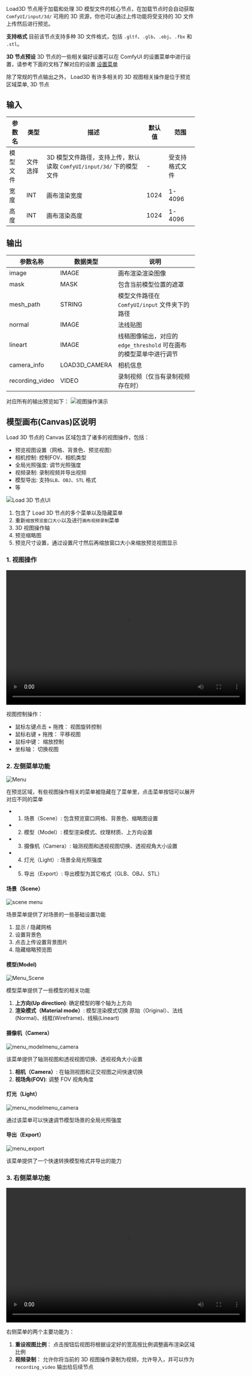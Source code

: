Load3D 节点用于加载和处理 3D 模型文件的核心节点，在加载节点时会自动获取  `ComfyUI/input/3d/`  可用的 3D 资源，你也可以通过上传功能将受支持的 3D 文件上传然后进行预览。

**支持格式**
目前该节点支持多种 3D 文件格式，包括 `.gltf`、`.glb`、`.obj`、`.fbx` 和 `.stl`。

**3D 节点预设**
3D 节点的一些相关偏好设置可以在 ComfyUI 的设置菜单中进行设置，请参考下面的文档了解对应的设置
[设置菜单](https://docs.comfy.org/zh-CN/interface/settings/3d)

除了常规的节点输出之外， Load3D 有许多相关的 3D 视图相关操作是位于预览区域菜单, 3D 节点

## 输入

| 参数名        | 类型        | 描述                     | 默认值 | 范围         |
|--------------|------------|--------------------------|--------|--------------|
| 模型文件   | 文件选择    | 3D 模型文件路径，支持上传，默认读取 `ComfyUI/input/3d/` 下的模型文件 | -      | 受支持格式文件 |
| 宽度        | INT        | 画布渲染宽度                 | 1024   | 1-4096       |
| 高度       | INT        | 画布渲染高度                 | 1024   | 1-4096       |

## 输出

| 参数名称         | 数据类型        | 说明                             |
| --------------- | ------------- | -------------------------------- |
| image           | IMAGE         | 画布渲染渲染图像                    |
| mask            | MASK          | 包含当前模型位置的遮罩               |
| mesh_path       | STRING        | 模型文件路径在`ComfyUI/input` 文件夹下的路径               |
| normal          | IMAGE         | 法线贴图                          |
| lineart         | IMAGE         | 线稿图像输出，对应的 `edge_threshold` 可在画布的模型菜单中进行调节                      |
| camera_info     | LOAD3D_CAMERA | 相机信息                         |
| recording_video | VIDEO         | 录制视频（仅当有录制视频存在时）     |

对应所有的输出预览如下：
![视图操作演示](./asset/load3d_outputs.webp)

## 模型画布(Canvas)区说明

Load 3D 节点的 Canvas 区域包含了诸多的视图操作，包括：

- 预览视图设置（网格、背景色、预览视图）
- 相机控制: 控制FOV、相机类型
- 全局光照强度: 调节光照强度
- 视频录制: 录制视频并导出视频
- 模型导出: 支持`GLB`、`OBJ`、`STL` 格式
- 等

![Load 3D 节点UI](./asset/load3d_ui.jpg)

1. 包含了 Load 3D 节点的多个菜单以及隐藏菜单
2. 重新`缩放预览窗口大小`以及进行`画布视频录制`菜单
3. 3D 视图操作轴
4. 预览缩略图
5. 预览尺寸设置，通过设置尺寸然后再缩放窗口大小来缩放预览视图显示

### 1. 视图操作

<video controls width="640" height="360">
  <source src="./asset/view_operations.mp4" type="video/mp4">
  您的浏览器不支持视频播放。
</video>

视图控制操作：

- 鼠标左键点击 + 拖拽： 视图旋转控制
- 鼠标右键 + 拖拽： 平移视图
- 鼠标中键： 缩放控制
- 坐标轴： 切换视图

### 2. 左侧菜单功能

![Menu](./asset/menu.webp)

在预览区域，有些视图操作相关的菜单被隐藏在了菜单里，点击菜单按钮可以展开对应不同的菜单

- 1. 场景（Scene）: 包含预览窗口网格、背景色、缩略图设置
- 2. 模型（Model）: 模型渲染模式、纹理材质、上方向设置
- 3. 摄像机（Camera）: 轴测视图和透视视图切换、透视视角大小设置
- 4. 灯光（Light）: 场景全局光照强度
- 5. 导出（Export）: 导出模型为其它格式（GLB、OBJ、STL）

#### 场景（Scene）

![scene menu](./asset/menu_scene.webp)

场景菜单提供了对场景的一些基础设置功能

1. 显示 / 隐藏网格
2. 设置背景色
3. 点击上传设置背景图片
4. 隐藏缩略预览图

#### 模型(Model)

![Menu_Scene](./asset/menu_model.webp)

模型菜单提供了一些模型的相关功能

1. **上方向(Up direction)**: 确定模型的哪个轴为上方向
2. **渲染模式（Material mode）**: 模型渲染模式切换 原始（Original）、法线(Normal)、线框(Wireframe)、线稿(Lineart)

#### 摄像机（Camera）

![menu_modelmenu_camera](./asset/menu_modelmenu_camera.webp)

该菜单提供了轴测视图和透视视图切换、透视视角大小设置

1. **相机（Camera）**: 在轴测视图和正交视图之间快速切换
2. **视场角(FOV)**: 调整 FOV 视角角度

#### 灯光（Light）

![menu_modelmenu_camera](./asset/menu_modelmenu_camera.webp)

通过该菜单可以快速调节模型场景的全局光照强度

#### 导出（Export）

![menu_export](./asset/menu_export.webp)

该菜单提供了一个快速转换模型格式并导出的能力

### 3. 右侧菜单功能

<video controls width="640" height="360">
  <source src="./asset/recording.mp4" type="video/mp4">
  您的浏览器不支持视频播放。
</video>

右侧菜单的两个主要功能为：

1. **重设视图比例**： 点击按钮后视图将根据设定好的宽高按比例调整画布渲染区域比例
2. **视频录制**： 允许你将当前的 3D 视图操作录制为视频，允许导入，并可以作为 `recording_video` 输出给后续节点
